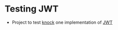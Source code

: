 # Testing JWT

  - Project to test [knock](https://github.com/nsarno/knock) one implementation of [JWT](https://github.com/jwt/ruby-jwt)
